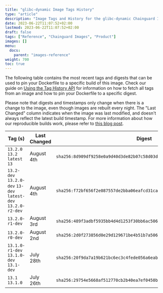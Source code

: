```yaml
---
title: "glibc-dynamic Image Tags History"
type: "article"
description: "Image Tags and History for the glibc-dynamic Chainguard Image"
date: 2023-06-22T11:07:52+02:00
lastmod: 2023-06-22T11:07:52+02:00
draft: false
tags: ["Reference", "Chainguard Images", "Product"]
images: []
menu:
  docs:
    parent: "images-reference"
weight: 700
toc: true
---
```


The following table contains the most recent tags and digests that can be used to pin your Dockerfile to a specific build of this image. Check our guide on [Using the Tag History API](/chainguard/chainguard-images/using-the-tag-history-api/) for information on how to fetch all tags from an image and how to pin your Dockerfile to a specific digest.

Please note that digests and timestamps only change when there is a change to the image, even though images are rebuilt every night. The "Last Changed" column indicates when the image was last modified, and doesn't always reflect the latest build timestamp. For more information about how our reproducible builds work, please refer to [this blog post](https://www.chainguard.dev/unchained/reproducing-chainguards-reproducible-image-builds).

| Tag (s)                                                        | Last Changed | Digest                                                                    |
|----------------------------------------------------------------|--------------|---------------------------------------------------------------------------|
|  `13.2.0` `13.2` `latest` `13`                                 | August 4th   | `sha256:8d909df9258e0a9d40d3de82b07c58d03de9fa5dc30d26a3c90d284fe37c7f66` |
|  `13.2-dev` `13.2.0-dev` `13-dev` `latest-dev` `13.2.0-r2-dev` | August 4th   | `sha256:f72bf656f2e087557de2bba06eafcd31cabb3ebcba4bebb8db22f67b928d20be` |
|  `13.2.0-r1-dev`                                               | August 3rd   | `sha256:489f3adbf5935bb4d4d1253f30bb6ac506e3dbe27cd987fd3457a38ea5905817` |
|  `13.2.0-r0-dev`                                               | August 2nd   | `sha256:2d0f273856d0e29d129671be4b51b7a506a3619bc9ea57d0c0784f4d362bcb3f` |
|  `13.1.0-r1-dev` `13.1.0-dev` `13.1-dev`                       | July 28th    | `sha256:20f9da7a19b621bc6ec3c4fede056a6eab003dae3f5632e72e50d9052121dc3f` |
|  `13.1` `13.1.0`                                               | July 26th    | `sha256:29754e5668af512770cb2b40ea7ef0450be621981dfad4dc2c28db2594d933af` |
